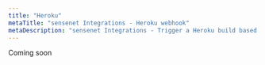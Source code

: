 ```yaml
---
title: "Heroku"
metaTitle: "sensenet Integrations - Heroku webhook"
metaDescription: "sensenet Integrations - Trigger a Heroku build based on the content event(s) of your choice"
---
```


Coming soon
